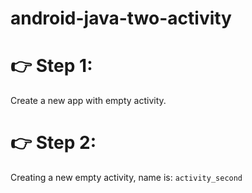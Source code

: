 # android-java-two-activity

# 👉 Step 1:
Create a new app with empty activity.

# 👉 Step 2:
Creating a new empty activity, name is: `activity_second`